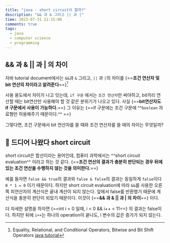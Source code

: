 ```yaml
---
title: "java - short circuit이 뭘까?"
description: "&& 과 & 그리고 || 과 |"
time: 2023-07-31 22:15:00
comments: true
tags:
  - java
  - computer science
  - programming
---
```



## && 과 & || 과 | 의 차이

자바 tutorial document에서는 `&&`과 `&` 그리고, `||` 과 `|`의 차이를 {==**조건 연산자 및 bit 연산의 차이라고 알려준다**==}[^1]

[^1]: Equality, Relational, and Conditional Operators, Bitwise and Bit Shift Operators [java tutorial](https://docs.oracle.com/javase/tutorial/java/nutsandbolts/operators.html)

사용 용도에서 차이가 나고 잇는데, `if 구문` 에서는 `조건 연산자`만 써야하고, bit끼리 연산할 때는 bit연산만 사용해야 할 것 같은 분위기가 나오고 있다. 사실 {==**bit연산자도 if 구문에서 사용이 가능하다.**==} 그 이유는 {==if 구문에는 조건 구문에 ^^`boolean` 자료형만 허용해주기 때문이다.^^ ==}

그렇다면, 조건 구문에서 bit 연산자를 쓸 때와 조건 연산자를 쓸 때의 차이는 무엇일까?

## 🔌 드디어 나왔다 short circuit 

short circuit은 합선이라는 용어인데, 컴퓨터 과학에서는 ^^short circuit evaluation^^ 이라고 하는 것 같다. {==**조건 연산의 결과가 충분히 판단되는 경우 뒤에 있는 조건 연산을 수행하지 않는 것을 의미한다.**==}

예를 들자면 `false && true`의 결과와 `false & false`의 결과는 동일하게 `false`이다 `0 * 1 = 0` 이기 때문이다. 하지만 short circuit evaluation에 따라 `&&`를 사용한 오른쪽 피연산자의 계산식은 끝내 계산이 되지 않는다. 앞에서 false를 반환했기 때문에 계산식을 충분히 판단이 되었기 때문이다. 이것이 {==**&& 과 & || 과 | 의 차이**==} 이다.

더 자세한 설명을 하자면 {==int i = 0 일때, i < 0 && i++ < 11==} 의 결과는 false이다. 하지만 뒤에 `i++`는 하나의 operation이 끝나도, i 변수의 값은 증가가 되지 않는다.